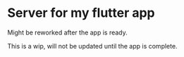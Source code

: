 # Server for my flutter app
Might be reworked after the app is ready.

This is a wip, will not be updated until the app is complete. 
